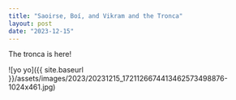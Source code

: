 ```yaml
---
title: "Saoirse, Boí, and Vikram and the Tronca"
layout: post
date: "2023-12-15"
---
```


The tronca is here!

![yo yo]({{ site.baseurl }}/assets/images/2023/20231215_1721126674413462573498876-1024x461.jpg)
